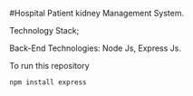 #Hospital Patient kidney Management System.

Technology Stack;

Back-End Technologies: Node Js, Express Js.

To run this repository

    npm install express
